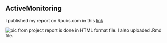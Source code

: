   ## ActiveMonitoring
  
  I published my report on Rpubs.com in this [link](http://rpubs.com/rooholamin/ActivityMonitoring)
  
  ![pic from project](https://drive.google.com/file/d/1d-ZnrM7wwflG-XKW3fX2XJK0UoeQw1d6/view?usp=sharing)
  report is done in HTML format file. 
  I also uploaded .Rmd file.
  
